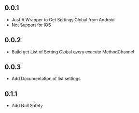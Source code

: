 ## 0.0.1

* Just A Wrapper to Get Settings.Global from Android
* Not Support for iOS

## 0.0.2

* Build get List of Setting Global every execute MethodChannel

## 0.0.3

* Add Documentation of list settings

## 0.1.1

* Add Null Safety
